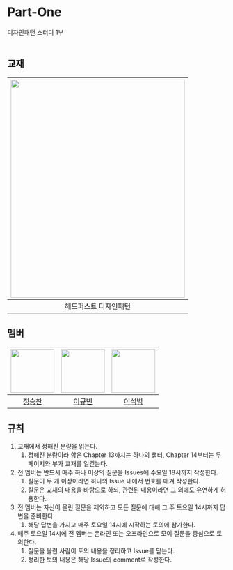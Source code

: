 # Part-One
디자인패턴 스터디 1부
<br><br>
## 교재
| <img src="https://image.aladin.co.kr/product/29089/24/cover500/k212837767_1.jpg" width="400px" height="500px"> |
|:--------------------------------------------------------------------------------------------------------------:|
| 헤드퍼스트 디자인패턴 |
## 멤버
| <img src="https://github.com/ikvriiuy.png" width="100px"> | <img src="https://github.com/kevinlee94.png" width="100px"> | <img src="https://github.com/stoneTiger0912.png" width="100px"> |
|:---------------------------------------------------------:|:-----------------------------------------------------------:|:---------------------------------------------------------------:|
|           [정승찬](https://github.com/ikvriiuy)           |           [이규빈](https://github.com/kevinlee94)           |           [이석범](https://github.com/stoneTiger0912)           |
## 규칙
1. 교재에서 정해진 분량을 읽는다.
    1. 정해진 분량이라 함은 Chapter 13까지는 하나의 챕터, Chapter 14부터는 두 페이지와 부가 교재를 일컫는다.
2. 전 멤버는 반드시 매주 하나 이상의 질문을 Issues에 수요일 18시까지 작성한다.
    1. 질문이 두 개 이상이라면 하나의 Issue 내에서 번호를 매겨 작성한다.
    2. 질문은 교재의 내용을 바탕으로 하되, 관련된 내용이라면 그 외에도 유연하게 허용한다.
3. 전 멤버는 자신이 올린 질문을 제외하고 모든 질문에 대해 그 주 토요일 14시까지 답변을 준비한다.
    1. 해당 답변을 가지고 매주 토요일 14시에 시작하는 토의에 참가한다.
4. 매주 토요일 14시에 전 멤버는 온라인 또는 오프라인으로 모여 질문을 중심으로 토의한다.
    1. 질문을 올린 사람이 토의 내용을 정리하고 Issue를 닫는다.
    2. 정리한 토의 내용은 해당 Issue의 comment로 작성한다.
